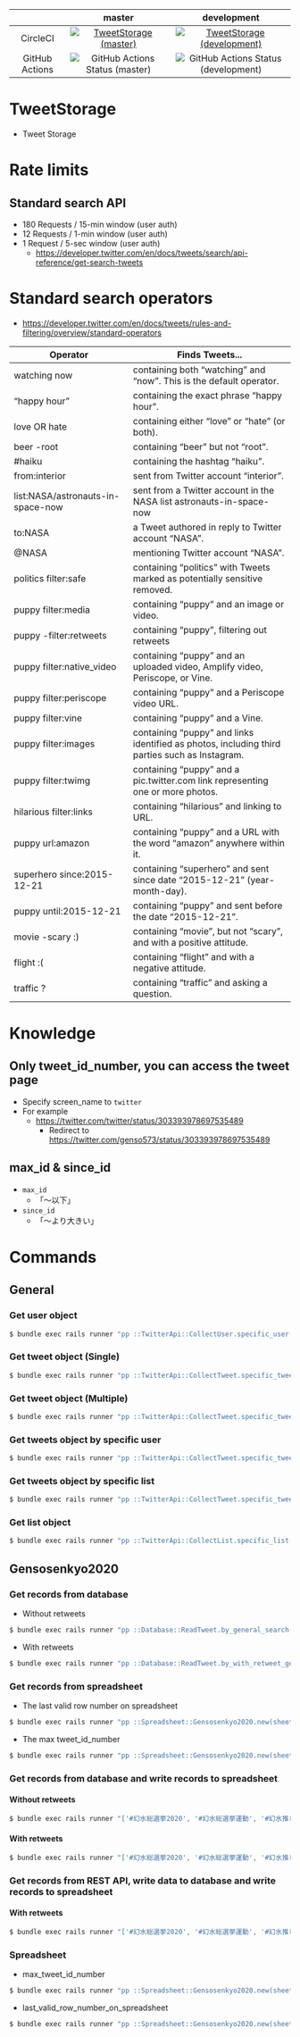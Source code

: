 |    |master|development|
|:--:|:----:|:---------:|
|CircleCI|[![TweetStorage (master)](https://circleci.com/gh/corselia/tweet-storage/tree/master.svg?style=svg)](https://circleci.com/gh/corselia/tweet-storage)|[![TweetStorage (development)](https://circleci.com/gh/corselia/tweet-storage/tree/development.svg?style=svg)](https://circleci.com/gh/corselia/tweet-storage)|
|GitHub Actions|![GitHub Actions Status (master)](https://github.com/corselia/tweet-storage/workflows/Tweet%20Storage/badge.svg?branch=master)|![GitHub Actions Status (development)](https://github.com/corselia/tweet-storage/workflows/Tweet%20Storage/badge.svg?branch=development)|

# TweetStorage
- Tweet Storage

# Rate limits

## Standard search API
- 180 Requests / 15-min window (user auth)
- 12 Requests / 1-min window (user auth)
- 1 Request / 5-sec window (user auth)
  - https://developer.twitter.com/en/docs/tweets/search/api-reference/get-search-tweets

# Standard search operators
- https://developer.twitter.com/en/docs/tweets/rules-and-filtering/overview/standard-operators

| Operator                          | Finds Tweets...                                                                               |
|-----------------------------------|-----------------------------------------------------------------------------------------------|
| watching now                      | containing both “watching” and “now”. This is the default operator.                           |
| “happy hour”                      | containing the exact phrase “happy hour”.                                                     |
| love OR hate                      | containing either “love” or “hate” (or both).                                                 |
| beer -root                        | containing “beer” but not “root”.                                                             |
| #haiku                            | containing the hashtag “haiku”.                                                               |
| from:interior                     | sent from Twitter account “interior”.                                                         |
| list:NASA/astronauts-in-space-now | sent from a Twitter account in the NASA list astronauts-in-space-now                          |
| to:NASA                           | a Tweet authored in reply to Twitter account “NASA”.                                          |
| @NASA                             | mentioning Twitter account “NASA”.                                                            |
| politics filter:safe              | containing “politics” with Tweets marked as potentially sensitive removed.                    |
| puppy filter:media                | containing “puppy” and an image or video.                                                     |
| puppy -filter:retweets            | containing “puppy”, filtering out retweets                                                    |
| puppy filter:native_video         | containing “puppy” and an uploaded video, Amplify video, Periscope, or Vine.                  |
| puppy filter:periscope            | containing “puppy” and a Periscope video URL.                                                 |
| puppy filter:vine                 | containing “puppy” and a Vine.                                                                |
| puppy filter:images               | containing “puppy” and links identified as photos, including third parties such as Instagram. |
| puppy filter:twimg                | containing “puppy” and a pic.twitter.com link representing one or more photos.                |
| hilarious filter:links            | containing “hilarious” and linking to URL.                                                    |
| puppy url:amazon                  | containing “puppy” and a URL with the word “amazon” anywhere within it.                       |
| superhero since:2015-12-21        | containing “superhero” and sent since date “2015-12-21” (year-month-day).                     |
| puppy until:2015-12-21            | containing “puppy” and sent before the date “2015-12-21”.                                     |
| movie -scary :)                   | containing “movie”, but not “scary”, and with a positive attitude.                            |
| flight :(                         | containing “flight” and with a negative attitude.                                             |
| traffic ?                         | containing “traffic” and asking a question.                                                   |

# Knowledge

## Only tweet_id_number, you can access the tweet page
- Specify screen_name to `twitter`
- For example
  - https://twitter.com/twitter/status/303393978697535489
    - Redirect to https://twitter.com/genso573/status/303393978697535489

## max_id & since_id
- `max_id`
  - 「〜以下」
- `since_id`
  - 「〜より大きい」

# Commands

## General

### Get user object

```sh
$ bundle exec rails runner "pp ::TwitterApi::CollectUser.specific_user('genso573')"
```

### Get tweet object (Single)

```sh
$ bundle exec rails runner "pp ::TwitterApi::CollectTweet.specific_tweets_by_tweet_id_number(303393978697535489)"
```

### Get tweet object (Multiple)

```sh
$ bundle exec rails runner "pp ::TwitterApi::CollectTweet.specific_tweets_by_tweet_id_numbers([303393978697535489, 1256884941989703682])"
```

### Get tweets object by specific user

```sh
$ bundle exec rails runner "pp ::TwitterApi::CollectTweet.specific_tweets_by_user(::TwitterApi::CollectUser.specific_user('genso573'))"
```

### Get tweets object by specific list

```sh
$ bundle exec rails runner "pp ::TwitterApi::CollectTweet.specific_tweets_by_list(719421755110993920)"
```

### Get list object

```sh
$ bundle exec rails runner "pp ::TwitterApi::CollectList.specific_list(55570485)"
```

## Gensosenkyo2020

### Get records from database
- Without retweets

```sh
$ bundle exec rails runner "pp ::Database::ReadTweet.by_general_search('#幻水総選挙2020').size; 0;"
```

- With retweets

```sh
$ bundle exec rails runner "pp ::Database::ReadTweet.by_with_retweet_general_search('#幻水総選挙2020').size; 0;"
```

### Get records from spreadsheet
- The last valid row number on spreadsheet

```sh
$ bundle exec rails runner "pp ::Spreadsheet::Gensosenkyo2020.new(sheet_object_key: ENV['GENSOSENKYO_2020_DEVELOPMENT_SPREADSHEET_ID'], worksheet_title: '#幻水総選挙2020').last_valid_row_number_on_spreadsheet; 0;"
```

- The max tweet_id_number

```sh
$ bundle exec rails runner "pp ::Spreadsheet::Gensosenkyo2020.new(sheet_object_key: ENV['GENSOSENKYO_2020_DEVELOPMENT_SPREADSHEET_ID'], worksheet_title: '#幻水総選挙2020').max_tweet_id_number; 0;"
```

### Get records from database and write records to spreadsheet
#### Without retweets

```sh
$ bundle exec rails runner "['#幻水総選挙2020', '#幻水総選挙運動', '#幻水推し台詞', '#幻水総選挙2020_主催より', '#ラジオ目安箱2020おかわり', '#ラジオ目安箱2020'].each {|q| ::Operations::Gensosenkyo2020::Batch.initial_write_to_spreadsheet_by_search(q, sheet_object_key: ENV['GENSOSENKYO_2020_DEVELOPMENT_SPREADSHEET_ID'], worksheet_title: q) }"
```

#### With retweets

```sh
$ bundle exec rails runner "['#幻水総選挙2020', '#幻水総選挙運動', '#幻水推し台詞', '#幻水総選挙2020_主催より', '#ラジオ目安箱2020おかわり', '#ラジオ目安箱2020'].each {|q| ::Operations::Gensosenkyo2020::Batch.initial_write_to_spreadsheet_with_retweets_by_search(q, sheet_object_key: ENV['GENSOSENKYO_2020_DEVELOPMENT_SPREADSHEET_ID'], worksheet_title: q) }"
```

### Get records from REST API, write data to database and write records to spreadsheet

#### With retweets

```sh
$ bundle exec rails runner "['#幻水総選挙2020', '#幻水総選挙運動', '#幻水推し台詞', '#幻水総選挙2020_主催より', '#ラジオ目安箱2020おかわり', '#ラジオ目安箱2020'].each {|q| ::Operations::Gensosenkyo2020::Batch.initial_write_to_database_and_spreadsheet_by_search(q, sheet_object_key: ENV['GENSOSENKYO_2020_DEVELOPMENT_SPREADSHEET_ID'], worksheet_title: q) }"
```

### Spreadsheet
- max_tweet_id_number

```sh
$ bundle exec rails runner "pp ::Spreadsheet::Gensosenkyo2020.new(sheet_object_key: ENV['GENSOSENKYO_2020_DEVELOPMENT_SPREADSHEET_ID'], worksheet_title: '#幻水総選挙2020').max_tweet_id_number; 0;"
```

- last_valid_row_number_on_spreadsheet

```sh
$ bundle exec rails runner "pp ::Spreadsheet::Gensosenkyo2020.new(sheet_object_key: ENV['GENSOSENKYO_2020_DEVELOPMENT_SPREADSHEET_ID'], worksheet_title: '#幻水総選挙2020').last_valid_row_number_on_spreadsheet; 0;"
```
